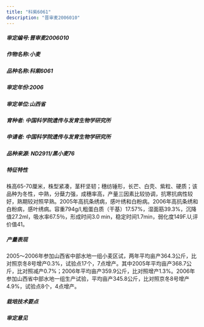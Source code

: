 ```yaml
---
title: "科紫6061"
description: "晋审麦2006010"
---
```

##### 审定编号:晋审麦2006010

##### 作物名称:小麦

##### 品种名称:科紫6061

##### 审定年份:2006

##### 审定单位:山西省

##### 育种者: 中国科学院遗传与发育生物学研究所

##### 申请者: 中国科学院遗传与发育生物学研究所

##### 品种来源: ND2911/黑小麦76

##### 特征特性
 株高65-70厘米，株型紧凑，茎秆坚韧；穗纺锤形，长芒、白壳、紫粒、硬质；该品种为冬性，中熟，分蘖力强，成穗率高，产量三因素比较协调，抗寒抗病性较好，熟期较对照早熟。2005年高抗条绣病，感叶绣和白粉病。2006年高抗条绣和白粉病，感叶绣病。容重794g/l,粗蛋白质（干基）17.57%，湿面筋39.3%，沉降值27.2ml，吸水率67.5％，形成时间3.0 min，稳定时间1.7min，弱化度149F.U,评价值41。

##### 产量表现
 2005～2006年参加山西省中部水地一组小麦区试，两年平均亩产364.3公斤，比对照京冬8号增产0.3%，试验点17个，7点增产。其中2005年平均亩产368.7公斤，比对照减产0.7%；2006年平均亩产359.9公斤，比对照增产1.3%。2006年参加山西省中部水地一组生产试验，平均亩产345.8公斤，比对照京冬8号增产4.9%，试验点8个，4点增产。

##### 栽培技术要点


##### 审定意见

